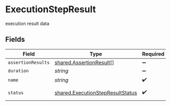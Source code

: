 # ExecutionStepResult

execution result data


## Fields

| Field                                                                                | Type                                                                                 | Required                                                                             | Description                                                                          | Example                                                                              |
| ------------------------------------------------------------------------------------ | ------------------------------------------------------------------------------------ | ------------------------------------------------------------------------------------ | ------------------------------------------------------------------------------------ | ------------------------------------------------------------------------------------ |
| `assertionResults`                                                                   | [shared.AssertionResult](../../models/shared/assertionresult.md)[]                   | :heavy_minus_sign:                                                                   | N/A                                                                                  |                                                                                      |
| `duration`                                                                           | *string*                                                                             | :heavy_minus_sign:                                                                   | N/A                                                                                  | 10m0s                                                                                |
| `name`                                                                               | *string*                                                                             | :heavy_check_mark:                                                                   | step name                                                                            | step1                                                                                |
| `status`                                                                             | [shared.ExecutionStepResultStatus](../../models/shared/executionstepresultstatus.md) | :heavy_check_mark:                                                                   | execution step status                                                                |                                                                                      |